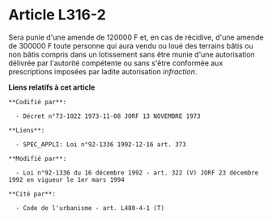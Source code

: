 # Article L316-2

Sera punie d'une amende de 120000 F et, en cas de récidive, d'une amende de 300000 F toute personne qui aura vendu ou loué
des terrains bâtis ou non bâtis compris dans un lotissement sans être munie d'une autorisation délivrée par l'autorité
compétente ou sans s'être conformée aux prescriptions imposées par ladite autorisation *infraction*.

**Liens relatifs à cet article**

	**Codifié par**:

	  - Décret n°73-1022 1973-11-08 JORF 13 NOVEMBRE 1973

	**Liens**:

	  - SPEC_APPLI: Loi n°92-1336 1992-12-16 art. 373

	**Modifié par**:

	  - Loi n°92-1336 du 16 décembre 1992 - art. 322 (V) JORF 23 décembre 1992 en vigueur le 1er mars 1994

	**Cité par**:

	  - Code de l'urbanisme - art. L480-4-1 (T)
